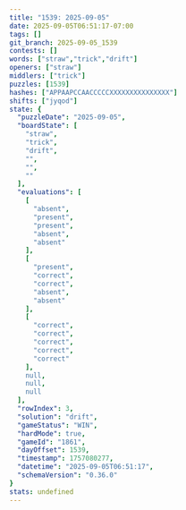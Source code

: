 ```yaml
---
title: "1539: 2025-09-05"
date: 2025-09-05T06:51:17-07:00
tags: []
git_branch: 2025-09-05_1539
contests: []
words: ["straw","trick","drift"]
openers: ["straw"]
middlers: ["trick"]
puzzles: [1539]
hashes: ["APPAAPCCAACCCCCXXXXXXXXXXXXXXX"]
shifts: ["jyqod"]
state: {
  "puzzleDate": "2025-09-05",
  "boardState": [
    "straw",
    "trick",
    "drift",
    "",
    "",
    ""
  ],
  "evaluations": [
    [
      "absent",
      "present",
      "present",
      "absent",
      "absent"
    ],
    [
      "present",
      "correct",
      "correct",
      "absent",
      "absent"
    ],
    [
      "correct",
      "correct",
      "correct",
      "correct",
      "correct"
    ],
    null,
    null,
    null
  ],
  "rowIndex": 3,
  "solution": "drift",
  "gameStatus": "WIN",
  "hardMode": true,
  "gameId": "1861",
  "dayOffset": 1539,
  "timestamp": 1757080277,
  "datetime": "2025-09-05T06:51:17",
  "schemaVersion": "0.36.0"
}
stats: undefined
---
```

<!-- more -->
